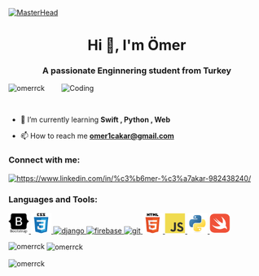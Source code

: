 
[![MasterHead](https://64.media.tumblr.com/19d1c00af9a8aee27ec95f7fa748e924/cfb682b8109d92c8-2c/s1280x1920/77a0fa6dcf6e24fad1a2f679f639e89ed68b91ea.jpg)](https://rishavchanda.io)
<h1 align="center">Hi 👋, I'm Ömer</h1>
<h3 align="center">A passionate Enginnering student from Turkey</h3>
<img align="right" alt="Coding" width="400" src="https://cdn.dribbble.com/users/260312/screenshots/2553737/antnodeskdb.gif">

<p align="left"> <img src="https://komarev.com/ghpvc/?username=omerrck&label=Profile%20views&color=0e75b6&style=flat" alt="omerrck" /> </p>

<p align="left"> <a href="https://twitter.com/" target="blank"><img src="https://img.shields.io/twitter/follow/?logo=twitter&style=for-the-badge" alt="" /></a> </p>

- 🌱 I’m currently learning **Swift , Python , Web**

- 📫 How to reach me **omer1cakar@gmail.com**

<h3 align="left">Connect with me:</h3>
<p align="left">
<a href="https://linkedin.com/in/https://www.linkedin.com/in/%c3%b6mer-%c3%a7akar-982438240/" target="blank"><img align="center" src="https://raw.githubusercontent.com/rahuldkjain/github-profile-readme-generator/master/src/images/icons/Social/linked-in-alt.svg" alt="https://www.linkedin.com/in/%c3%b6mer-%c3%a7akar-982438240/" height="30" width="40" /></a>
</p>

<h3 align="left">Languages and Tools:</h3>
<p align="left"> <a href="https://getbootstrap.com" target="_blank" rel="noreferrer"> <img src="https://raw.githubusercontent.com/devicons/devicon/master/icons/bootstrap/bootstrap-plain-wordmark.svg" alt="bootstrap" width="40" height="40"/> </a> <a href="https://www.w3schools.com/css/" target="_blank" rel="noreferrer"> <img src="https://raw.githubusercontent.com/devicons/devicon/master/icons/css3/css3-original-wordmark.svg" alt="css3" width="40" height="40"/> </a> <a href="https://www.djangoproject.com/" target="_blank" rel="noreferrer"> <img src="https://cdn.worldvectorlogo.com/logos/django.svg" alt="django" width="40" height="40"/> </a> <a href="https://firebase.google.com/" target="_blank" rel="noreferrer"> <img src="https://www.vectorlogo.zone/logos/firebase/firebase-icon.svg" alt="firebase" width="40" height="40"/> </a> <a href="https://git-scm.com/" target="_blank" rel="noreferrer"> <img src="https://www.vectorlogo.zone/logos/git-scm/git-scm-icon.svg" alt="git" width="40" height="40"/> </a> <a href="https://www.w3.org/html/" target="_blank" rel="noreferrer"> <img src="https://raw.githubusercontent.com/devicons/devicon/master/icons/html5/html5-original-wordmark.svg" alt="html5" width="40" height="40"/> </a> <a href="https://developer.mozilla.org/en-US/docs/Web/JavaScript" target="_blank" rel="noreferrer"> <img src="https://raw.githubusercontent.com/devicons/devicon/master/icons/javascript/javascript-original.svg" alt="javascript" width="40" height="40"/> </a> <a href="https://www.python.org" target="_blank" rel="noreferrer"> <img src="https://raw.githubusercontent.com/devicons/devicon/master/icons/python/python-original.svg" alt="python" width="40" height="40"/> </a> <a href="https://developer.apple.com/swift/" target="_blank" rel="noreferrer"> <img src="https://raw.githubusercontent.com/devicons/devicon/master/icons/swift/swift-original.svg" alt="swift" width="40" height="40"/> </a> </p>

<p><img align="left" src="https://github-readme-stats.vercel.app/api/top-langs?username=omerrck&show_icons=true&locale=en&layout=compact" alt="omerrck" /></p>

<p>&nbsp;<img align="center" src="https://github-readme-stats.vercel.app/api?username=omerrck&show_icons=true&locale=en" alt="omerrck" /></p>

<p><img align="center" src="https://github-readme-streak-stats.herokuapp.com/?user=omerrck&" alt="omerrck" /></p>
